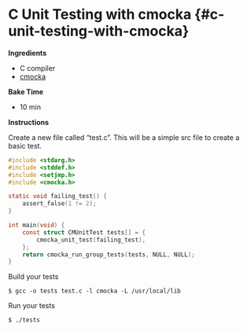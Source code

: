 # C Unit Testing with cmocka {#c-unit-testing-with-cmocka}

**Ingredients**

* C compiler
* [cmocka](https://cmocka.org/)

**Bake Time**

* 10 min

**Instructions**

Create a new file called “test.c”. This will be a simple src file to create a basic test.

```c
#include <stdarg.h>
#include <stddef.h>
#include <setjmp.h>
#include <cmocka.h>

static void failing_test() {
	assert_false(1 != 2);
}

int main(void) {
	const struct CMUnitTest tests[] = {
		cmocka_unit_test(failing_test),
	};
	return cmocka_run_group_tests(tests, NULL, NULL);
}
```

Build your tests

```
$ gcc -o tests test.c -l cmocka -L /usr/local/lib
```

Run your tests

```
$ ./tests
```



